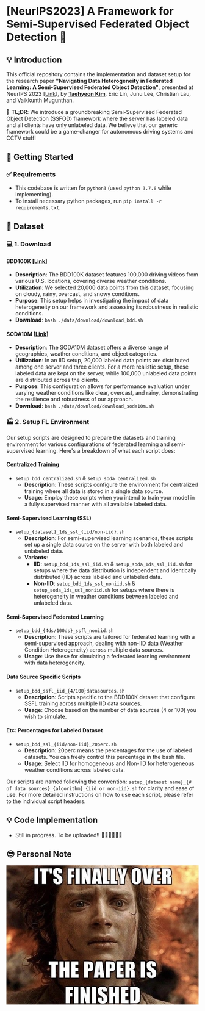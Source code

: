# **[NeurIPS2023] A Framework for Semi-Supervised Federated Object Detection** 🚌 

## 💡 **Introduction**
This official repository contains the implementation and dataset setup for the research paper **"Navigating Data Heterogeneity in Federated Learning: A Semi-Supervised Federated Object Detection"**, presented at NeurIPS 2023 [[Link](https://openreview.net/forum?id=2D7ou48q0E)], by **[Taehyeon Kim](https://taehyeon.oopy.io/)**, Eric Lin, Junu Lee, Christian Lau, and Vaikkunth Mugunthan. 

🎤 **TL;DR**: We introduce a groundbreaking Semi-Supervised Federated Object Detection (SSFOD) framework where the server has labeled data and all clients have only unlabeled data. We believe that our generic framework could be a game-changer for autonomous driving systems and CCTV stuff!


## 🤔 **Getting Started**
### ✅ **Requirements**
- This codebase is written for `python3` (used `python 3.7.6` while implementing).
- To install necessary python packages, run `pip install -r requirements.txt`.

## 🚗 **Dataset**

### 💻 **1. Download** 
#### **BDD100K** [[Link](https://paperswithcode.com/dataset/bdd100k)]
- **Description**: The BDD100K dataset features 100,000 driving videos from various U.S. locations, covering diverse weather conditions.
- **Utilization**: We selected 20,000 data points from this dataset, focusing on cloudy, rainy, overcast, and snowy conditions. 
- **Purpose**: This setup helps in investigating the impact of data heterogeneity on our framework and assessing its robustness in realistic conditions.
- **Download**: `bash ./data/download/download_bdd.sh`

#### **SODA10M** [[Link](https://soda-2d.github.io/)]
- **Description**: The SODA10M dataset offers a diverse range of geographies, weather conditions, and object categories.
- **Utilization**: In an IID setup, 20,000 labeled data points are distributed among one server and three clients. For a more realistic setup, these labeled data are kept on the server, while 100,000 unlabeled data points are distributed across the clients.
- **Purpose**: This configuration allows for performance evaluation under varying weather conditions like clear, overcast, and rainy, demonstrating the resilience and robustness of our approach.
- **Download**: `bash ./data/download/download_soda10m.sh`

### 🏭 **2. Setup FL Environment** 

Our setup scripts are designed to prepare the datasets and training environment for various configurations of federated learning and semi-supervised learning. Here's a breakdown of what each script does:

#### **Centralized Training**
- `setup_bdd_centralized.sh` & `setup_soda_centralized.sh`
  - **Description**: These scripts configure the environment for centralized training where all data is stored in a single data source.
  - **Usage**: Employ these scripts when you intend to train your model in a fully supervised manner with all available labeled data.

#### **Semi-Supervised Learning (SSL)**
- `setup_{dataset}_1ds_ssl_{iid/non-iid}.sh`
  - **Description**: For semi-supervised learning scenarios, these scripts set up a single data source on the server with both labeled and unlabeled data.
  - **Variants**:
    - **IID**: `setup_bdd_1ds_ssl_iid.sh` & `setup_soda_1ds_ssl_iid.sh` for setups where the data distribution is independent and identically distributed (IID) across labeled and unlabeled data.
    - **Non-IID**: `setup_bdd_1ds_ssl_noniid.sh` & `setup_soda_1ds_ssl_noniid.sh` for setups where there is heterogeneity in weather conditions between labeled and unlabeled data.

#### **Semi-Supervised Federated Learning**
- `setup_bdd_{4ds/100ds}_ssfl_noniid.sh`
  - **Description**: These scripts are tailored for federated learning with a semi-supervised approach, dealing with non-IID data (Weather Condition Heterogeneity) across multiple data sources.
  - **Usage**: Use these for simulating a federated learning environment with data heterogeneity.

#### **Data Source Specific Scripts**
- `setup_bdd_ssfl_iid_{4/100}datasources.sh`
  - **Description**: Scripts specific to the BDD100K dataset that configure SSFL training across multiple IID data sources.
  - **Usage**: Choose based on the number of data sources (4 or 100) you wish to simulate.

#### **Etc: Percentages for Labeled Dataset**
- `setup_bdd_ssl_{iid/non-iid}_20perc.sh`
  - **Description**: 20perc means the percentages for the use of labeled datasets. You can freely control this percentage in the bash file.
  - **Usage**: Select IID for homogeneous and Non-IID for heterogeneous weather conditions across labeled data.

Our scripts are named following the convention: `setup_{dataset name}_{# of data sources}_{algorithm}_{iid or non-iid}.sh` for clarity and ease of use. For more detailed instructions on how to use each script, please refer to the individual script headers.


## 💡 **Code Implementation**
- Still in progress. To be uploaded!! 🏃🏻🏃🏻🏃🏻

## 😎 **Personal Note**

![Image](./img.png)


